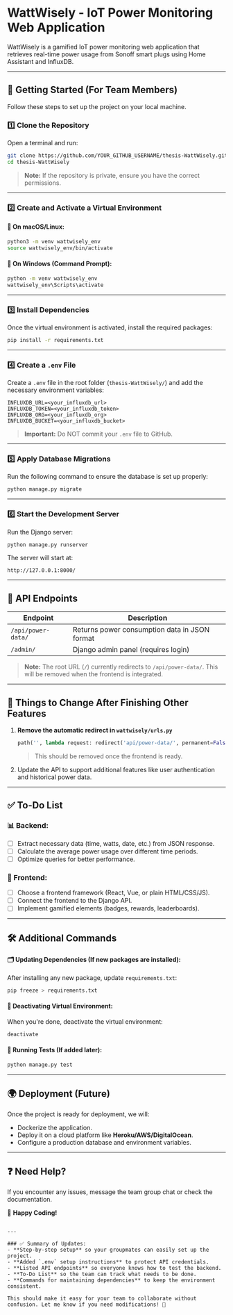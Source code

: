 # WattWisely - IoT Power Monitoring Web Application

WattWisely is a gamified IoT power monitoring web application that retrieves real-time power usage from Sonoff smart plugs using Home Assistant and InfluxDB.

---

## 🚀 Getting Started (For Team Members)

Follow these steps to set up the project on your local machine.

### 1️⃣ Clone the Repository

Open a terminal and run:

```bash
git clone https://github.com/YOUR_GITHUB_USERNAME/thesis-WattWisely.git
cd thesis-WattWisely
```

> **Note:** If the repository is private, ensure you have the correct permissions.

---

### 2️⃣ Create and Activate a Virtual Environment

#### 🔹 On macOS/Linux:
```bash
python3 -m venv wattwisely_env
source wattwisely_env/bin/activate
```

#### 🔹 On Windows (Command Prompt):
```bash
python -m venv wattwisely_env
wattwisely_env\Scripts\activate
```

---

### 3️⃣ Install Dependencies

Once the virtual environment is activated, install the required packages:

```bash
pip install -r requirements.txt
```

---

### 4️⃣ Create a `.env` File

Create a `.env` file in the root folder (`thesis-WattWisely/`) and add the necessary environment variables:

```
INFLUXDB_URL=<your_influxdb_url>
INFLUXDB_TOKEN=<your_influxdb_token>
INFLUXDB_ORG=<your_influxdb_org>
INFLUXDB_BUCKET=<your_influxdb_bucket>
```

> **Important:** Do NOT commit your `.env` file to GitHub.

---

### 5️⃣ Apply Database Migrations

Run the following command to ensure the database is set up properly:

```bash
python manage.py migrate
```

---

### 6️⃣ Start the Development Server

Run the Django server:

```bash
python manage.py runserver
```

The server will start at:

```
http://127.0.0.1:8000/
```

---

## 📌 API Endpoints

| Endpoint                 | Description                           |
|--------------------------|---------------------------------------|
| `/api/power-data/`       | Returns power consumption data in JSON format |
| `/admin/`               | Django admin panel (requires login) |

> **Note:** The root URL (`/`) currently redirects to `/api/power-data/`. This will be removed when the frontend is integrated.

---

## 📝 Things to Change After Finishing Other Features

1. **Remove the automatic redirect in `wattwisely/urls.py`**
   ```python
   path('', lambda request: redirect('api/power-data/', permanent=False)),
   ```
   > This should be removed once the frontend is ready.

2. Update the API to support additional features like user authentication and historical power data.

---

## ✅ To-Do List

### 📊 Backend:
- [ ] Extract necessary data (time, watts, date, etc.) from JSON response.
- [ ] Calculate the average power usage over different time periods.
- [ ] Optimize queries for better performance.

### 🎨 Frontend:
- [ ] Choose a frontend framework (React, Vue, or plain HTML/CSS/JS).
- [ ] Connect the frontend to the Django API.
- [ ] Implement gamified elements (badges, rewards, leaderboards).

---

## 🛠 Additional Commands

#### 🗂 Updating Dependencies (If new packages are installed):
After installing any new package, update `requirements.txt`:

```bash
pip freeze > requirements.txt
```

#### 🔄 Deactivating Virtual Environment:
When you're done, deactivate the virtual environment:

```bash
deactivate
```

#### 📌 Running Tests (If added later):
```bash
python manage.py test
```

---

## 🌍 Deployment (Future)
Once the project is ready for deployment, we will:
- Dockerize the application.
- Deploy it on a cloud platform like **Heroku/AWS/DigitalOcean**.
- Configure a production database and environment variables.

---

## ❓ Need Help?
If you encounter any issues, message the team group chat or check the documentation.

🚀 **Happy Coding!**
```

---

### ✅ Summary of Updates:
- **Step-by-step setup** so your groupmates can easily set up the project.
- **Added `.env` setup instructions** to protect API credentials.
- **Listed API endpoints** so everyone knows how to test the backend.
- **To-Do List** so the team can track what needs to be done.
- **Commands for maintaining dependencies** to keep the environment consistent.

This should make it easy for your team to collaborate without confusion. Let me know if you need modifications! 🚀